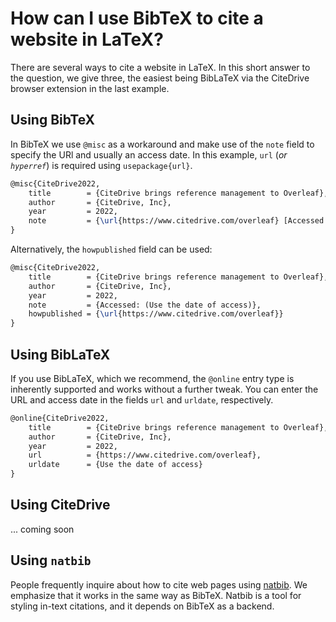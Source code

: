 # How can I use BibTeX to cite a website in LaTeX?


There are several ways to cite a website in LaTeX. In this short answer to the question, we give three, the easiest being BibLaTeX via the CiteDrive browser extension in the last example.

## Using BibTeX

In BibTeX we use `@misc` as a workaround and make use of the `note` field to specify the URl and usually an access date. In this example, `url` (*or `hyperref`*) is required using `usepackage{url}`.

```latex
@misc{CiteDrive2022,
	title        = {CiteDrive brings reference management to Overleaf},
	author       = {CiteDrive, Inc},
	year         = 2022,
	note         = {\url{https://www.citedrive.com/overleaf} [Accessed: (Use the date of access)]}
}
```


Alternatively, the `howpublished` field can be used:

```latex
@misc{CiteDrive2022,
	title        = {CiteDrive brings reference management to Overleaf},
	author       = {CiteDrive, Inc},
	year         = 2022,
	note         = {Accessed: (Use the date of access)},
	howpublished = {\url{https://www.citedrive.com/overleaf}}
}
```


## Using BibLaTeX

If you use BibLaTeX, which we recommend, the `@online` entry type is inherently supported and works without a further tweak. You can enter the URL and access date in the fields `url` and `urldate`, respectively.

```latex
@online{CiteDrive2022,
	title        = {CiteDrive brings reference management to Overleaf},
	author       = {CiteDrive, Inc},
	year         = 2022,
	url          = {https://www.citedrive.com/overleaf},
	urldate      = {Use the date of access}
}
```

## Using CiteDrive

... coming soon

## Using `natbib`

People frequently inquire about how to cite web pages using [natbib](/natbib). We emphasize that it works in the same way as BibTeX. Natbib is a tool for styling in-text citations, and it depends on BibTeX as a backend.
